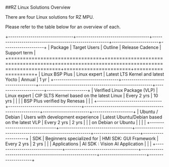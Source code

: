 ##RZ Linux Solutions Overview

There are four Linux solutions for RZ MPU.

Please refer to the table below for an overview of each.

+--------------------------------+------------------------------------+--------------------------------------------------------+-----------------------+--------------------+
|    Package                     |    Target Users                    |    Outline                                             |    Release Cadence    |    Support term    |
+================================+====================================+========================================================+=======================+====================+
| Linux BSP Plus                 | Linux expert                       |    Latest LTS Kernel and latest Yocto                  |    Annual             |    1 yr            |
+--------------------------------+------------------------------------+--------------------------------------------------------+-----------------------+--------------------+
| Verified Linux Package (VLP)   | Linux expert                       |    CIP SLTS Kernel based on the latest Linux           |    Every 2 yrs        |    10 yrs          |
|                                |                                    |    BSP Plus verified by Renesas                        |                       |                    |
+--------------------------------+------------------------------------+--------------------------------------------------------+-----------------------+--------------------+
| Ubuntu / Debian                | Users with development experience  |    Latest Ubuntu/Debian based on the latest VLP        |    Every 2 yrs        |    2 yrs           |
|                                | on Debian or Ubuntu                |                                                        |                       |                    |
+--------------------------------+------------------------------------+--------------------------------------------------------+-----------------------+--------------------+
| SDK                            | Beginners specialized for          |    HMI SDK: GUI Framework                              |    Every 2 yrs        |    2 yrs           |
|                                | Applications                       |    AI SDK : Vision AI Application                      |                       |                    |
+--------------------------------+------------------------------------+--------------------------------------------------------+-----------------------+--------------------+
